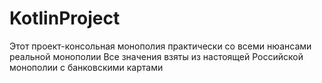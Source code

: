# KotlinProject
Этот проект-консольная монополия практически со всеми нюансами реальной монополии
Все значения взяты из настоящей Российской монополии с банковскими картами
